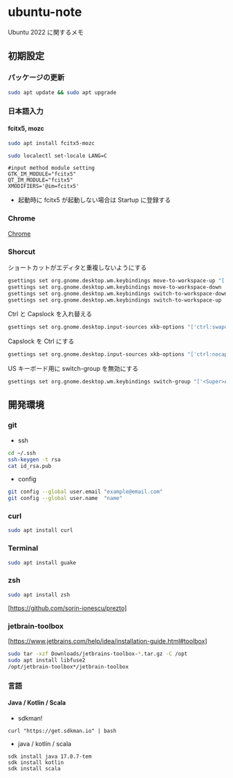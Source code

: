 # ubuntu-note

Ubuntu 2022 に関するメモ

## 初期設定

### パッケージの更新

```sh
sudo apt update && sudo apt upgrade
```

### 日本語入力

#### fcitx5, mozc

```sh
sudo apt install fcitx5-mozc
```

```sh
sudo localectl set-locale LANG=C
```

```.zshenv
#input method module setting
GTK_IM_MODULE="fcitx5"
QT_IM_MODULE="fcitx5"
XMODIFIERS='@im=fcitx5'
```

- 起動時に fcitx5 が起動しない場合は Startup に登録する

### Chrome

[Chrome](https://www.google.com/chrome/?brand=YTUH&gclid=Cj0KCQjwpc-oBhCGARIsAH6ote9cTTOQ14Ay8xh9XnurtQNmQhvqzjX5_WZAK4_sBxHUK_rLmnbVsgUaAuySEALw_wcB&gclsrc=aw.ds)

### Shorcut

ショートカットがエディタと重複しないようにする

```sh
gsettings set org.gnome.desktop.wm.keybindings move-to-workspace-up "['<Super><Shift>Page_Up']"
gsettings set org.gnome.desktop.wm.keybindings move-to-workspace-down  "['<Super><Shift>Page_Down']"
gsettings set org.gnome.desktop.wm.keybindings switch-to-workspace-down "['<Super><Shift>Page_Down']"
gsettings set org.gnome.desktop.wm.keybindings switch-to-workspace-up  "['<Super><Shift>Page_Up']"
```
Ctrl と Capslock を入れ替える

```sh
gsettings set org.gnome.desktop.input-sources xkb-options "['ctrl:swapcaps']"
```

Capslock を Ctrl にする

```sh
gsettings set org.gnome.desktop.input-sources xkb-options "['ctrl:nocaps']"
```

US キーボード用に switch-group を無効にする

```sh
gsettings set org.gnome.desktop.wm.keybindings switch-group "['<Super>Above_Tab']"
```

## 開発環境

### git

- ssh

```sh
cd ~/.ssh
ssh-keygen -t rsa
cat id_rsa.pub
```

- config

```sh
git config --global user.email "example@email.com"
git config --global user.name  "name"
```

### curl

```sh
sudo apt install curl
```

### Terminal

```sh
sudo apt install guake
```

### zsh

```sh
sudo apt install zsh
```

[https://github.com/sorin-ionescu/prezto]

### jetbrain-toolbox

[https://www.jetbrains.com/help/idea/installation-guide.html#toolbox]

```sh
sudo tar -xzf Downloads/jetbrains-toolbox-*.tar.gz -C /opt
sudo apt install libfuse2
/opt/jetbrain-toolbox*/jetbrain-toolbox
```

### 言語

#### Java / Kotlin / Scala

- sdkman!

```
curl "https://get.sdkman.io" | bash
```

- java / kotlin / scala

```
sdk install java 17.0.7-tem
sdk install kotlin
sdk install scala
``` 


